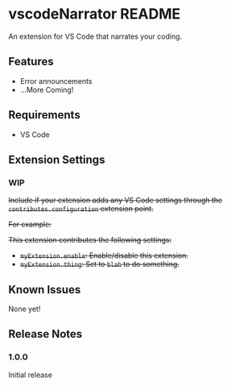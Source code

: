 # vscodeNarrator README

An extension for VS Code that narrates your coding.

## Features

- Error announcements
- ...More Coming!

## Requirements

- VS Code

## Extension Settings
### WIP

~~Include if your extension adds any VS Code settings through the `contributes.configuration` extension point.~~

~~For example:~~

~~This extension contributes the following settings:~~

* ~~`myExtension.enable`: Enable/disable this extension.~~
* ~~`myExtension.thing`: Set to `blah` to do something.~~

## Known Issues

None yet!

## Release Notes

### 1.0.0

Initial release

